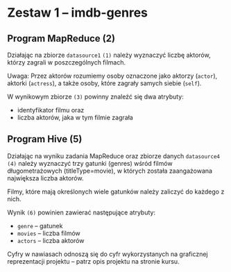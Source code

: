 # Zestaw 1 – imdb-genres

## Program MapReduce (2)

Działając na zbiorze `datasource1` `(1)` należy wyznaczyć liczbę aktorów, którzy zagrali w poszczególnych filmach.

Uwaga: Przez aktorów rozumiemy osoby oznaczone jako aktorzy (`actor`), aktorki (`actress`), a także osoby, które
zagrały samych siebie (`self`).

W wynikowym zbiorze `(3)` powinny znaleźć się dwa atrybuty:

* identyfikator filmu oraz
* liczba aktorów, jaka w tym filmie zagrała

## Program Hive (5)

Działając na wyniku zadania MapReduce oraz zbiorze danych `datasource4` `(4)` należy wyznaczyć trzy gatunki (genres)
wśród filmów długometrażowych (titleType=movie), w których została zaangażowana największa liczba aktorów.

Filmy, które mają określonych wiele gatunków należy zaliczyć do każdego z nich.

Wynik `(6)` powinien zawierać następujące atrybuty:

* `genre` – gatunek
* `movies` – liczba filmów
* `actors` – liczba aktorów

Cyfry w nawiasach odnoszą się do cyfr wykorzystanych na graficznej reprezentacji projektu – patrz opis projektu na stronie kursu. 